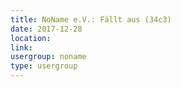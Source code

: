 ```yaml
---
title: NoName e.V.: Fällt aus (34c3)
date: 2017-12-28
location: 
link: 
usergroup: noname
type: usergroup
---
```

